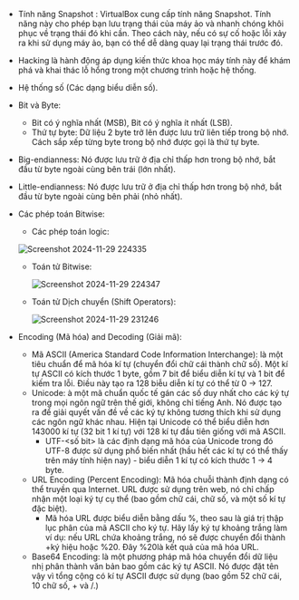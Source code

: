 - Tính năng Snapshot : VirtualBox cung cấp tính năng Snapshot. Tính năng này cho phép bạn lưu trạng thái của máy ảo và nhanh chóng khôi phục về trạng thái đó khi cần. Theo cách này, nếu có sự cố hoặc lỗi xảy ra khi sử dụng máy ảo, bạn có thể dễ dàng quay lại trạng thái trước đó.
- Hacking là hành động áp dụng kiến ​​thức khoa học máy tính này để khám phá và khai thác lỗ hổng trong một chương trình hoặc hệ thống.
- Hệ thống số (Các dạng biểu diễn số).
- Bit và Byte:
  + Bit có ý nghĩa nhất (MSB), Bit có ý nghĩa ít nhất (LSB).
  + Thứ tự byte: Dữ liệu 2 byte trở lên được lưu trữ liên tiếp trong bộ nhớ. Cách sắp xếp từng byte trong bộ nhớ được gọi là thứ tự byte.
- Big-endianness: Nó được lưu trữ ở địa chỉ thấp hơn trong bộ nhớ, bắt đầu từ byte ngoài cùng bên trái (lớn nhất).
- Little-endianness: Nó được lưu trữ ở địa chỉ thấp hơn trong bộ nhớ, bắt đầu từ byte ngoài cùng bên phải (nhỏ nhất).
- Các phép toán Bitwise:
  + Các phép toán logic:
    
  ![Screenshot 2024-11-29 224335](https://github.com/user-attachments/assets/3a98a661-ffa9-451e-a4f1-605f207d9918)

  + Toán tử Bitwise:
    
    ![Screenshot 2024-11-29 224347](https://github.com/user-attachments/assets/3f1e2700-4d65-4cfd-adb1-0ca279f6c899)

  + Toán tử Dịch chuyển (Shift Operators):

    ![Screenshot 2024-11-29 231246](https://github.com/user-attachments/assets/66e2a565-89fd-4a9d-93a9-8338022a2ce4)

- Encoding (Mã hóa) and Decoding (Giải mã):
  + Mã ASCII (America Standard Code Information Interchange): là một tiêu chuẩn để mã hóa kí tự (chuyển đổi chữ cái thành chữ số). Một kí tự ASCII có kích thước 1 byte, gồm 7 bit để biểu diễn kí tự và 1 bit để kiếm tra lỗi. Điều này tạo ra 128 biễu diễn kí tự có thể từ 0 -> 127.
  + Unicode: à một mã chuẩn quốc tế gán các số duy nhất cho các ký tự trong mọi ngôn ngữ trên thế giới, không chỉ tiếng Anh. Nó được tạo ra để giải quyết vấn đề về các ký tự không tương thích khi sử dụng các ngôn ngữ khác nhau. Hiện tại Unicode có thể biểu diễn hơn 143000 kí tự (32 bit 1 kí tự) với 128 kí tự đầu tiên giống với mã ASCII.
    * UTF-<số bit> là các định dạng mã hóa của Unicode trong đó UTF-8 được sử dụng phổ biến nhất (hầu hết các kí tự có thể thấy trên máy tính hiện nay) - biểu diễn 1 kí tự có kích thước 1 -> 4 byte.
  + URL Encoding (Percent Encoding): Mã hóa chuỗi thành định dạng có thể truyền qua Internet. URL được sử dụng trên web, nó chỉ chấp nhận một loại ký tự cụ thể (bao gồm chữ cái, chữ số, và một số kí tự đặc biệt).
    * Mã hóa URL được biểu diễn bằng dấu %, theo sau là giá trị thập lục phân của mã ASCII cho ký tự. Hãy lấy ký tự khoảng trắng làm ví dụ: nếu URL chứa khoảng trắng, nó sẽ được chuyển đổi thành +ký hiệu hoặc %20. Đây %20là kết quả của mã hóa URL.
  + Base64 Encoding: là một phương pháp mã hóa chuyển đổi dữ liệu nhị phân thành văn bản bao gồm các ký tự ASCII. Nó được đặt tên vậy vì tổng cộng có kí tự ASCII được sử dụng (bao gồm 52 chữ cái, 10 chữ số, + và /.)

